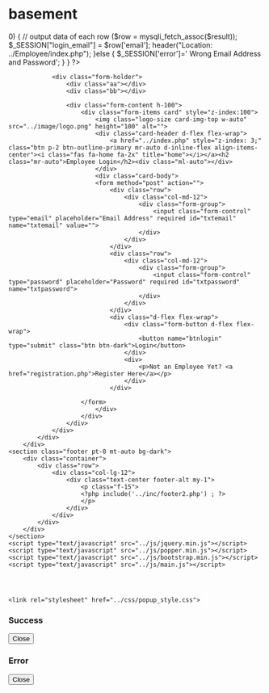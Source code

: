 # basement
<?php
include('../inc/topbar.php'); 


if(isset($_POST['btnlogin'])){


//Get Date
date_default_timezone_set('Africa/Lagos');
$current_date = date('Y-m-d h:i:s');


$email = $_POST['txtemail'];
$password = $_POST['txtpassword'];
$status = '1';


 $sql = "SELECT * FROM tblemployee WHERE email='" .$email. "' and password = '".$password."'  and status = '".$status."'";
  $result = mysqli_query($conn, $sql);

if (mysqli_num_rows($result) > 0) {
  // output data of each row
 ($row = mysqli_fetch_assoc($result));
	 $_SESSION["login_email"] = $row['email'];
		
header("Location: ../Employee/index.php"); 
}else { 
$_SESSION['error']=' Wrong Email Address and Password';
}
}
?>

<!DOCTYPE html>
<html lang="en">

<!-- Mirrored from verify.waeconline.org.ng/Individual/Login by HTTrack Website Copier/3.x [XR&CO'2014], Thu, 16 Nov 2023 15:20:35 GMT -->
<!-- Added by HTTrack --><meta http-equiv="content-type" content="text/html;charset=utf-8" /><!-- /Added by HTTrack -->
<head>
    <meta charset="UTF-8">
    <meta name="viewport" content="width=device-width, initial-scale=1.0">
    <title>Employee Login - Foundation Polytechnic, Ikot Ekpene</title>
    <link rel="stylesheet" type="text/css" href="../css/bootstrap.min.css">
    <link rel="stylesheet" type="text/css" href="../css/fontawesome-all.min.css">
    <link rel="stylesheet" type="text/css" href="../css/iofrm-style.css">
    <link rel="stylesheet" type="text/css" href="../css/iofrm-theme13.css">
    <link href="../css/auth.css" rel="stylesheet" />
    <link href="../css/singlesided.css" rel="stylesheet" />
    <link rel="icon" type="image/png" sizes="16x16" href="../image/logo.jpeg">

</head>
<body style="height:100vh;overflow-y:auto;" class="d-flex flex-column">
        <div class="form-body">
            <div class="row">

                <div class="form-holder">
                    <div class="aa"></div>
                    <div class="bb"></div>

                    <div class="form-content h-100">
                        <div class="form-items card" style="z-index:100">
                            <img class="logo-size card-img-top w-auto" src="../image/logo.png" height="100" alt="">
                            <div class="card-header d-flex flex-wrap">
                                <a href="../index.php" style="z-index: 3;" class="btn p-2 btn-outline-primary mr-auto d-inline-flex align-items-center"><i class="fas fa-home fa-2x" title="home"></i></a><h2 class="mr-auto">Employee Login</h2><div class="ml-auto"></div>
                            </div>
                            <div class="card-body">
                            <form method="post" action="">
                                <div class="row">
                                    <div class="col-md-12">
                                        <div class="form-group">
                                            <input class="form-control" type="email" placeholder="Email Address" required id="txtemail" name="txtemail" value="">
                                        </div>
                                    </div>
                                </div>
                                <div class="row">
                                    <div class="col-md-12">
                                        <div class="form-group">
                                            <input class="form-control" type="password" placeholder="Password" required id="txtpassword" name="txtpassword">
                                        </div>
                                    </div>
                                </div>
                                <div class="d-flex flex-wrap">
                                    <div class="form-button d-flex flex-wrap">
                                        <button name="btnlogin" type="submit" class="btn btn-dark">Login</button>
                                    </div>
                                    <div>
                                        <p>Not an Employee Yet? <a href="registration.php">Register Here</a></p>
                                    </div>
                                </div>

                        </form>
                            </div>
                        </div>
                    </div>
                </div>
            </div>
        </div>
    <section class="footer pt-0 mt-auto bg-dark">
        <div class="container">
            <div class="row">
                <div class="col-lg-12">
                    <div class="text-center footer-alt my-1">
                        <p class="f-15">
                        <?php include('../inc/footer2.php') ; ?>
                        </p>
                    </div>
                </div>
            </div>
        </div>
    </section>
    <script type="text/javascript" src="../js/jquery.min.js"></script>
    <script type="text/javascript" src="../js/popper.min.js"></script>
    <script type="text/javascript" src="../js/bootstrap.min.js"></script>
    <script type="text/javascript" src="../js/main.js"></script>




    <link rel="stylesheet" href="../css/popup_style.css">
<?php if(!empty($_SESSION['success'])) {  ?>
<div class="popup popup--icon -success js_success-popup popup--visible">
  <div class="popup__background"></div>
  <div class="popup__content">
    <h3 class="popup__content__title">
      <strong>Success</strong> 
    </h1>
    <p><?php echo $_SESSION['success']; ?></p>
    <p>
      <button class="button button--success" data-for="js_success-popup">Close</button>
    </p>
  </div>
</div>
<?php unset($_SESSION["success"]);  
} ?>
<?php if(!empty($_SESSION['error'])) {  ?>
<div class="popup popup--icon -error js_error-popup popup--visible">
  <div class="popup__background"></div>
  <div class="popup__content">
    <h3 class="popup__content__title">
      <strong>Error</strong> 
    </h1>
    <p><?php echo $_SESSION['error']; ?></p>
    <p>
      <button class="button button--error" data-for="js_error-popup">Close</button>
    </p>
  </div>
</div>
<?php unset($_SESSION["error"]);  } ?>
    <script>
      var addButtonTrigger = function addButtonTrigger(el) {
  el.addEventListener('click', function () {
    var popupEl = document.querySelector('.' + el.dataset.for);
    popupEl.classList.toggle('popup--visible');
  });
};

Array.from(document.querySelectorAll('button[data-for]')).
forEach(addButtonTrigger);
    </script>

</body>
</html>

